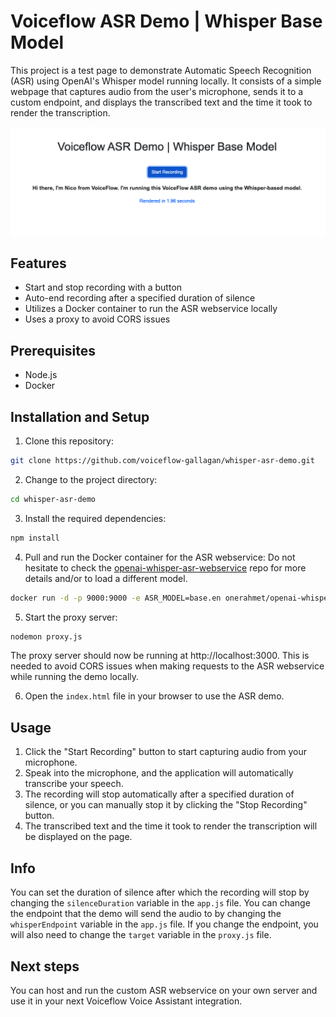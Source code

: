 # Voiceflow ASR Demo | Whisper Base Model

This project is a test page to demonstrate Automatic Speech Recognition (ASR) using OpenAI's Whisper model running locally. It consists of a simple webpage that captures audio from the user's microphone, sends it to a custom endpoint, and displays the transcribed text and the time it took to render the transcription.

![Webpage](images/screenshot.png)


## Features

- Start and stop recording with a button
- Auto-end recording after a specified duration of silence
- Utilizes a Docker container to run the ASR webservice locally
- Uses a proxy to avoid CORS issues

## Prerequisites

- Node.js
- Docker

## Installation and Setup

1. Clone this repository:

```bash
git clone https://github.com/voiceflow-gallagan/whisper-asr-demo.git
```

2. Change to the project directory:

```bash
cd whisper-asr-demo
```

3. Install the required dependencies:

```bash
npm install
```

4. Pull and run the Docker container for the ASR webservice:
Do not hesitate to check the [openai-whisper-asr-webservice](https://github.com/ahmetoner/whisper-asr-webservice.git) repo for more details and/or to load a different model.

```bash
docker run -d -p 9000:9000 -e ASR_MODEL=base.en onerahmet/openai-whisper-asr-webservice:latest
```

5. Start the proxy server:

```bash
nodemon proxy.js
```

The proxy server should now be running at http://localhost:3000.
This is needed to avoid CORS issues when making requests to the ASR webservice while running the demo locally.

6. Open the `index.html` file in your browser to use the ASR demo.

## Usage

1. Click the "Start Recording" button to start capturing audio from your microphone.
2. Speak into the microphone, and the application will automatically transcribe your speech.
3. The recording will stop automatically after a specified duration of silence, or you can manually stop it by clicking the "Stop Recording" button.
4. The transcribed text and the time it took to render the transcription will be displayed on the page.

## Info

You can set the duration of silence after which the recording will stop by changing the `silenceDuration` variable in the `app.js` file.
You can change the endpoint that the demo will send the audio to by changing the `whisperEndpoint` variable in the `app.js` file.
If you change the endpoint, you will also need to change the `target` variable in the `proxy.js` file.

## Next steps

You can host and run the custom ASR webservice on your own server and use it in your next Voiceflow Voice Assistant integration.
